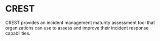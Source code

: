 # CREST

CREST provides an incident management maturity assessment tool that organizations can use to assess and improve their incident response capabilities.
